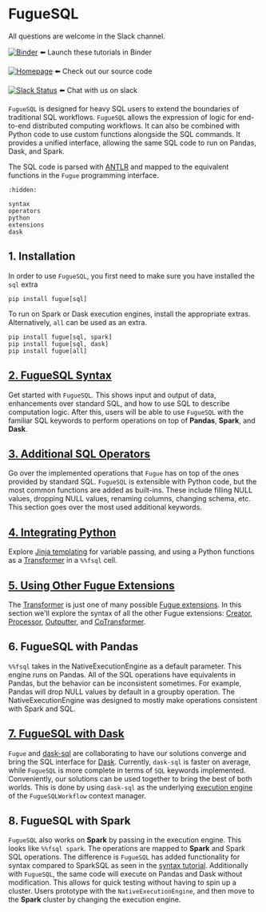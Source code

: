 # FugueSQL

All questions are welcome in the Slack channel.


[![Binder](https://mybinder.org/badge_logo.svg)](https://mybinder.org/v2/gh/fugue-project/tutorials/master) ⬅️ Launch these tutorials in Binder

[![Homepage](https://img.shields.io/badge/fugue-source--code-red?logo=github)](https://github.com/fugue-project/fugue) ⬅️ Check out our source code

[![Slack Status](https://img.shields.io/badge/slack-join_chat-white.svg?logo=slack&style=social)](https://join.slack.com/t/fugue-project/shared_invite/zt-jl0pcahu-KdlSOgi~fP50TZWmNxdWYQ) ⬅️ Chat with us on slack

`FugueSQL` is designed for heavy SQL users to extend the boundaries of traditional SQL workflows. `FugueSQL` allows the expression of logic for end-to-end distributed computing workflows. It can also be combined with Python code to use custom functions alongside the SQL commands. It provides a unified interface, allowing the same SQL code to run on Pandas, Dask, and Spark.

The SQL code is parsed with [ANTLR](https://www.antlr.org/) and mapped to the equivalent functions in the `Fugue` programming interface.

```{toctree}
:hidden:

syntax
operators
python
extensions
dask
```

## 1. Installation

In order to use `FugueSQL`, you first need to make sure you have installed the `sql` extra
```
pip install fugue[sql]
```
To run on Spark or Dask execution engines, install the appropriate extras. Alternatively, `all` can be used as an extra.
```
pip install fugue[sql, spark] 
pip install fugue[sql, dask]
pip install fugue[all]
```

## [2. FugueSQL Syntax](syntax.ipynb)

Get started with `FugueSQL`. This shows input and output of data, enhancements over standard SQL, and how to use SQL to describe computation logic. After this, users will be able to use `FugueSQL` with the familiar SQL keywords to perform operations on top of **Pandas**, **Spark**, and **Dask**.

## [3. Additional SQL Operators](operators.ipynb)

Go over the implemented operations that `Fugue` has on top of the ones provided by standard SQL. `FugueSQL` is extensible with Python code, but the most common functions are added as built-ins. These include filling NULL values, dropping NULL values, renaming columns, changing schema, etc. This section goes over the most used additional keywords.

## [4. Integrating Python](python.ipynb)

Explore [Jinja templating](https://jinja.palletsprojects.com/) for variable passing, and using a Python functions as a [Transformer](../extensions/transformer.ipynb) in a `%%fsql` cell.

## [5. Using Other Fugue Extensions](extensions.ipynb)

The [Transformer](../extensions/transformer.ipynb) is just one of many possible [Fugue extensions](../extensions/index.md). In this section we'll explore the syntax of all the other Fugue extensions: [Creator](../extensions/creator.ipynb), [Processor](../extensions/processor.ipynb), [Outputter](../extensions/outputter.ipynb), and [CoTransformer](../extensions/cotransformer.ipynb).

## 6. FugueSQL with Pandas

`%%fsql` takes in the NativeExecutionEngine as a default parameter. This engine runs on Pandas. All of the SQL operations have equivalents in Pandas, but the behavior can be inconsistent sometimes. For example, Pandas will drop NULL values by default in a groupby operation. The NativeExecutionEngine was designed to mostly make operations consistent with Spark and SQL.

## [7. FugueSQL with Dask](dask.ipynb)

`Fugue` and [dask-sql](https://dask-sql.readthedocs.io/en/latest/index.html) are collaborating to have our solutions converge and bring the SQL interface for [Dask](https://docs.dask.org/en/latest/). Currently, `dask-sql` is faster on average, while `FugueSQL` is more complete in terms of `SQL` keywords implemented. Conveniently, our solutions can be used together to bring the best of both worlds. This is done by using `dask-sql` as the underlying [execution engine](../advanced/execution_engine.ipynb) of the `FugueSQLWorkflow` context manager. 

## 8. FugueSQL with Spark

`FugueSQL` also works on **Spark** by passing in the execution engine. This looks like `%%fsql spark`. The operations are mapped to **Spark** and Spark SQL operations. The difference is `FugueSQL` has added functionality for syntax compared to SparkSQL as seen in the [syntax tutorial](syntax.ipynb). Additionally with `FugueSQL`, the same code will execute on Pandas and Dask without modification. This allows for quick testing without having to spin up a cluster. Users prototype with the `NativeExecutionEngine`, and then move to the **Spark** cluster by changing the execution engine.
